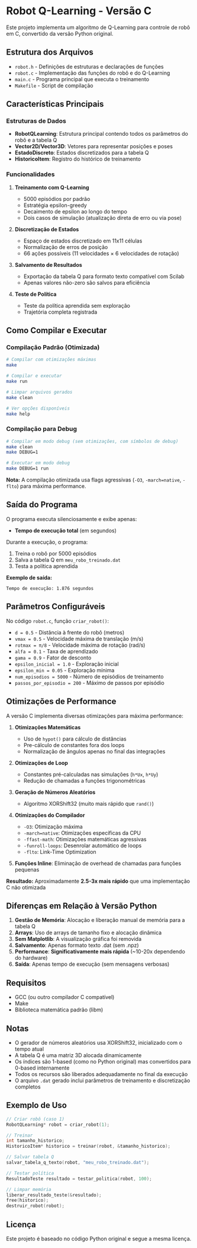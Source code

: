 # Robot Q-Learning - Versão C

Este projeto implementa um algoritmo de Q-Learning para controle de robô em C, convertido da versão Python original.

## Estrutura dos Arquivos

- `robot.h` - Definições de estruturas e declarações de funções
- `robot.c` - Implementação das funções do robô e do Q-Learning
- `main.c` - Programa principal que executa o treinamento
- `Makefile` - Script de compilação

## Características Principais

### Estruturas de Dados

- **RobotQLearning**: Estrutura principal contendo todos os parâmetros do robô e a tabela Q
- **Vector2D/Vector3D**: Vetores para representar posições e poses
- **EstadoDiscreto**: Estados discretizados para a tabela Q
- **HistoricoItem**: Registro do histórico de treinamento

### Funcionalidades

1. **Treinamento com Q-Learning**

   - 5000 episódios por padrão
   - Estratégia epsilon-greedy
   - Decaimento de epsilon ao longo do tempo
   - Dois casos de simulação (atualização direta de erro ou via pose)

2. **Discretização de Estados**

   - Espaço de estados discretizado em 11x11 células
   - Normalização de erros de posição
   - 66 ações possíveis (11 velocidades × 6 velocidades de rotação)

3. **Salvamento de Resultados**

   - Exportação da tabela Q para formato texto compatível com Scilab
   - Apenas valores não-zero são salvos para eficiência

4. **Teste de Política**
   - Teste da política aprendida sem exploração
   - Trajetória completa registrada

## Como Compilar e Executar

### Compilação Padrão (Otimizada)

```bash
# Compilar com otimizações máximas
make

# Compilar e executar
make run

# Limpar arquivos gerados
make clean

# Ver opções disponíveis
make help
```

### Compilação para Debug

```bash
# Compilar em modo debug (sem otimizações, com símbolos de debug)
make clean
make DEBUG=1

# Executar em modo debug
make DEBUG=1 run
```

**Nota:** A compilação otimizada usa flags agressivas (`-O3`, `-march=native`, `-flto`) para máxima performance.

## Saída do Programa

O programa executa silenciosamente e exibe apenas:

- **Tempo de execução total** (em segundos)

Durante a execução, o programa:

1. Treina o robô por 5000 episódios
2. Salva a tabela Q em `meu_robo_treinado.dat`
3. Testa a política aprendida

**Exemplo de saída:**

```
Tempo de execução: 1.876 segundos
```

## Parâmetros Configuráveis

No código `robot.c`, função `criar_robot()`:

- `d = 0.5` - Distância à frente do robô (metros)
- `vmax = 0.5` - Velocidade máxima de translação (m/s)
- `rotmax = π/8` - Velocidade máxima de rotação (rad/s)
- `alfa = 0.1` - Taxa de aprendizado
- `gama = 0.9` - Fator de desconto
- `epsilon_inicial = 1.0` - Exploração inicial
- `epsilon_min = 0.05` - Exploração mínima
- `num_episodios = 5000` - Número de episódios de treinamento
- `passos_por_episodio = 200` - Máximo de passos por episódio

## Otimizações de Performance

A versão C implementa diversas otimizações para máxima performance:

1. **Otimizações Matemáticas**

   - Uso de `hypot()` para cálculo de distâncias
   - Pre-cálculo de constantes fora dos loops
   - Normalização de ângulos apenas no final das integrações

2. **Otimizações de Loop**

   - Constantes pré-calculadas nas simulações (`h*Ux`, `h*Uy`)
   - Redução de chamadas a funções trigonométricas

3. **Geração de Números Aleatórios**

   - Algoritmo XORShift32 (muito mais rápido que `rand()`)

4. **Otimizações do Compilador**

   - `-O3`: Otimização máxima
   - `-march=native`: Otimizações específicas da CPU
   - `-ffast-math`: Otimizações matemáticas agressivas
   - `-funroll-loops`: Desenrolar automático de loops
   - `-flto`: Link-Time Optimization

5. **Funções Inline**: Eliminação de overhead de chamadas para funções pequenas

**Resultado:** Aproximadamente **2.5-3x mais rápido** que uma implementação C não otimizada

## Diferenças em Relação à Versão Python

1. **Gestão de Memória**: Alocação e liberação manual de memória para a tabela Q
2. **Arrays**: Uso de arrays de tamanho fixo e alocação dinâmica
3. **Sem Matplotlib**: A visualização gráfica foi removida
4. **Salvamento**: Apenas formato texto .dat (sem .npz)
5. **Performance**: **Significativamente mais rápida** (~10-20x dependendo do hardware)
6. **Saída**: Apenas tempo de execução (sem mensagens verbosas)

## Requisitos

- GCC (ou outro compilador C compatível)
- Make
- Biblioteca matemática padrão (libm)

## Notas

- O gerador de números aleatórios usa XORShift32, inicializado com o tempo atual
- A tabela Q é uma matriz 3D alocada dinamicamente
- Os índices são 1-based (como no Python original) mas convertidos para 0-based internamente
- Todos os recursos são liberados adequadamente no final da execução
- O arquivo `.dat` gerado inclui parâmetros de treinamento e discretização completos

## Exemplo de Uso

```c
// Criar robô (caso 1)
RobotQLearning* robot = criar_robot(1);

// Treinar
int tamanho_historico;
HistoricoItem* historico = treinar(robot, &tamanho_historico);

// Salvar tabela Q
salvar_tabela_q_texto(robot, "meu_robo_treinado.dat");

// Testar política
ResultadoTeste resultado = testar_politica(robot, 100);

// Limpar memória
liberar_resultado_teste(&resultado);
free(historico);
destruir_robot(robot);
```

## Licença

Este projeto é baseado no código Python original e segue a mesma licença.
